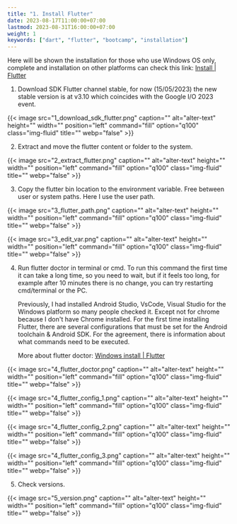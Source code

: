 ```yaml
---
title: "1. Install Flutter"
date: 2023-08-17T11:00:00+07:00
lastmod: 2023-08-31T16:00:00+07:00
weight: 1
keywords: ["dart", "flutter", "bootcamp", "installation"]
---
```


Here will be shown the installation for those who use Windows OS only, complete and installation on other platforms can check this link: [Install | Flutter](https://docs.flutter.dev/get-started/install)

1. Download SDK Flutter channel stable, for now (15/05/2023) the new stable version is at v3.10 which coincides with the Google I/O 2023 event.

{{< image src="1_download_sdk_flutter.png" caption="" alt="alter-text" height="" width="" position="left" command="fill" option="q100" class="img-fluid" title=""  webp="false" >}}

2. Extract and move the flutter content or folder to the system.

{{< image src="2_extract_flutter.png" caption="" alt="alter-text" height="" width="" position="left" command="fill" option="q100" class="img-fluid" title=""  webp="false" >}}

3. Copy the flutter bin location to the environment variable. Free between user or system paths. Here I use the user path.

{{< image src="3_flutter_path.png" caption="" alt="alter-text" height="" width="" position="left" command="fill" option="q100" class="img-fluid" title=""  webp="false" >}}

{{< image src="3_edit_var.png" caption="" alt="alter-text" height="" width="" position="left" command="fill" option="q100" class="img-fluid" title=""  webp="false" >}}

4. Run flutter doctor in terminal or cmd. To run this command the first time it can take a long time, so you need to wait, but if it feels too long, for example after 10 minutes there is no change, you can try restarting cmd/terminal or the PC.

   Previously, I had installed Android Studio, VsCode, Visual Studio for the Windows platform so many people checked it. Except not for chrome because I don't have Chrome installed. For the first time installing Flutter, there are several configurations that must be set for the Android toolchain & Android SDK. For the agreement, there is information about what commands need to be executed.

   More about flutter doctor: [Windows install | Flutter](https://docs.flutter.dev/get-started/install/windows#run-flutter-doctor)

{{< image src="4_flutter_doctor.png" caption="" alt="alter-text" height="" width="" position="left" command="fill" option="q100" class="img-fluid" title=""  webp="false" >}}

{{< image src="4_flutter_config_1.png" caption="" alt="alter-text" height="" width="" position="left" command="fill" option="q100" class="img-fluid" title=""  webp="false" >}}

{{< image src="4_flutter_config_2.png" caption="" alt="alter-text" height="" width="" position="left" command="fill" option="q100" class="img-fluid" title=""  webp="false" >}}

{{< image src="4_flutter_config_3.png" caption="" alt="alter-text" height="" width="" position="left" command="fill" option="q100" class="img-fluid" title=""  webp="false" >}}

5. Check versions.

{{< image src="5_version.png" caption="" alt="alter-text" height="" width="" position="left" command="fill" option="q100" class="img-fluid" title=""  webp="false" >}}
